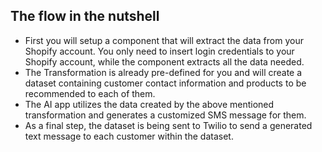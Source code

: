 ## The flow in the nutshell
- First you will setup a component that will extract the data from your Shopify account. You only need to insert login credentials to your Shopify account, while the component extracts all the data needed.
- The Transformation is already pre-defined for you and will create a dataset containing customer contact information and products to be recommended to each of them.
- The AI app utilizes the data created by the above mentioned transformation and generates a customized SMS message for them.
- As a final step, the dataset is being sent to Twilio to send a generated text message to each customer within the dataset.